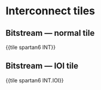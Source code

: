 # Interconnect tiles


## Bitstream — normal tile

{{tile spartan6 INT}}


## Bitstream — IOI tile

{{tile spartan6 INT.IOI}}
